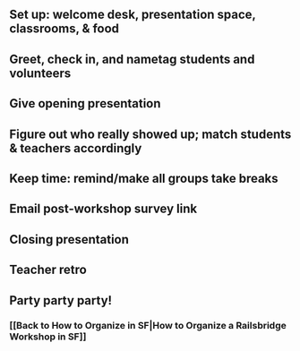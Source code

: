 ## Set up: welcome desk, presentation space, classrooms, & food
## Greet, check in, and nametag students and volunteers
## Give opening presentation
## Figure out who really showed up; match students & teachers accordingly
## Keep time: remind/make all groups take breaks
## Email post-workshop survey link
## Closing presentation
## Teacher retro
## Party party party!
### [[Back to How to Organize in SF|How to Organize a Railsbridge Workshop in SF]]